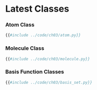 # Latest Classes

### Atom Class
```python
{{#include ../code/ch03/atom.py}}
```

### Molecule Class
```python
{{#include ../code/ch03/molecule.py}}
```

### Basis Function Classes
```python
{{#include ../code/ch03/basis_set.py}}
```

